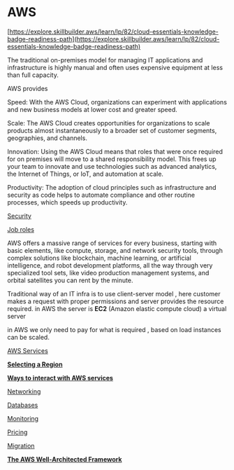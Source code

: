 # AWS

[https://explore.skillbuilder.aws/learn/lp/82/cloud-essentials-knowledge-badge-readiness-path](https://explore.skillbuilder.aws/learn/lp/82/cloud-essentials-knowledge-badge-readiness-path)

The traditional on-premises model for managing IT applications and infrastructure is highly manual and often uses expensive equipment at less than full capacity.

AWS provides 

Speed: With the AWS Cloud, organizations can experiment with applications and new business models at lower cost and greater speed.

Scale: The AWS Cloud creates opportunities for organizations to scale products almost instantaneously to a broader set of customer segments, geographies, and channels.

Innovation: Using the AWS Cloud means that roles that were once required for on premises will move to a shared responsibility model. This frees up your team to innovate and use technologies such as advanced analytics, the Internet of Things, or IoT, and automation at scale.

Productivity: The adoption of cloud principles such as infrastructure and security as code helps to automate compliance and other routine processes, which speeds up productivity.

[Security](AWS%209cac1f8d508a40c0a700fdbf8cad8ac5/Security%2014f65367edad439a8facc6a68c90c43c.md)

[Job roles](AWS%209cac1f8d508a40c0a700fdbf8cad8ac5/Job%20roles%209fa0ccef4f634137b9b0db594f5ff57c.md)

AWS offers a massive range of services for every business, starting with basic elements, like compute, storage, and network security tools, through complex solutions like blockchain, machine learning, or artificial intelligence, and robot development platforms, all the way through very specialized tool sets, like video production management systems, and orbital satellites you can rent by the minute.

Traditional way of an IT infra is to use client-server model , here customer makes a request with proper permissions and server provides the resource required. in AWS the server is **EC2** (Amazon elastic compute cloud) a virtual server

in AWS we only need to pay for what is required , based on load instances can be scaled.

[AWS Services](AWS%209cac1f8d508a40c0a700fdbf8cad8ac5/AWS%20Services%20120942041445444383f864c11ef416f5.md)

[**Selecting a Region**](AWS%209cac1f8d508a40c0a700fdbf8cad8ac5/Selecting%20a%20Region%20123b5acf491c47828c867cf92add94bb.md)

[**Ways to interact with AWS services**](AWS%209cac1f8d508a40c0a700fdbf8cad8ac5/Ways%20to%20interact%20with%20AWS%20services%2090c1860bdcf34c6a9f8749ec6bd30a55.md)

[Networking](AWS%209cac1f8d508a40c0a700fdbf8cad8ac5/Networking%20d70b596eb4454b5b98dbc97ffff9bb9b.md)

[Databases](AWS%209cac1f8d508a40c0a700fdbf8cad8ac5/Databases%20fb06b01ab761467b8f855767ecc5fa01.md)

[Monitoring](AWS%209cac1f8d508a40c0a700fdbf8cad8ac5/Monitoring%20f0615259458f4c10be6d00aee20aa523.md)

[Pricing](AWS%209cac1f8d508a40c0a700fdbf8cad8ac5/Pricing%2044f7f1fa79074db1973ee92646ceafee.md)

[Migration](AWS%209cac1f8d508a40c0a700fdbf8cad8ac5/Migration%20da0563578f2d4f2f8fda48971e702c0c.md)

[**The AWS Well-Architected Framework**](AWS%209cac1f8d508a40c0a700fdbf8cad8ac5/The%20AWS%20Well-Architected%20Framework%200089eab7746141e4843b351337446470.md)